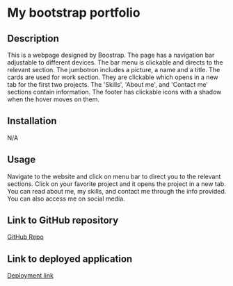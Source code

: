 # My bootstrap portfolio

## Description

This is a webpage designed by Boostrap. The page has a navigation bar adjustable to different devices. The bar menu is clickable and directs to the relevant section. The jumbotron includes a picture, a name and a title. The cards are used for work section. They are clickable which opens in a new tab for the first two projects. The 'Skills', 'About me', and 'Contact me' sections contain information. The footer has clickable icons with a shadow when the hover moves on them.   


## Installation

N/A

## Usage

Navigate to the website and click on menu bar to direct you to the relevant sections. Click on your favorite project and it opens the project in a new tab. You can read about me, my skills, and contact me through the info provided. You can also access me on social media.



## Link to GitHub repository
[GitHub Repo](https://github.com/AshivaA/bootstrap-portfolio.git)

## Link to deployed application
[Deployment link](https://ashivaa.github.io/bootstrap-portfolio/)